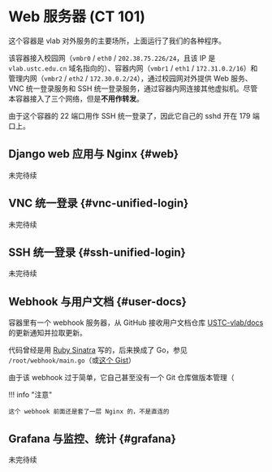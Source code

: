 # Web 服务器 (CT 101)

这个容器是 vlab 对外服务的主要场所，上面运行了我们的各种程序。

该容器接入校园网（`vmbr0` / `eth0` / `202.38.75.226/24`，且该 IP 是 `vlab.ustc.edu.cn` 域名指向的）、容器内网（`vmbr1` / `eth1` / `172.31.0.2/16`）和管理内网（`vmbr2` / `eth2` / `172.30.0.2/24`），通过校园网对外提供 Web 服务、VNC 统一登录服务和 SSH 统一登录服务，通过容器内网连接其他虚拟机。尽管本容器接入了三个网络，但是**不用作转发**。

由于这个容器的 22 端口用作 SSH 统一登录了，因此它自己的 sshd 开在 179 端口上。

## Django web 应用与 Nginx {#web}

未完待续

## VNC 统一登录 {#vnc-unified-login}

未完待续

## SSH 统一登录 {#ssh-unified-login}

未完待续

## Webhook 与用户文档 {#user-docs}

容器里有一个 webhook 服务器，从 GitHub 接收用户文档仓库 [USTC-vlab/docs][user-docs] 的更新通知并拉取更新。

代码曾经是用 [Ruby Sinatra][sinatra] 写的，后来换成了 Go，参见 `/root/webhook/main.go`（或[这个 Gist](https://gist.github.com/iBug/34caff517617bfd0de2205d2466a3b78)）

由于该 webhook 过于简单，它自己甚至没有一个 Git 仓库做版本管理（

!!! info "注意"

    这个 webhook 前面还是套了一层 Nginx 的，不是直连的

## Grafana 与监控、统计 {#grafana}

未完待续

  [sinatra]: https://sinatrarb.com/
  [user-docs]: https://github.com/USTC-vlab/docs
